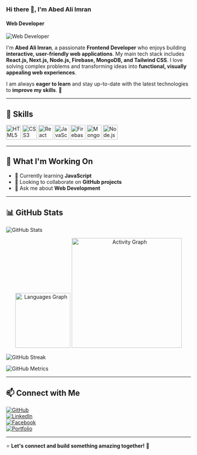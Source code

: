 ### Hi there 👋, I'm Abed Ali Imran  
#### Web Developer  

![Web Developer](https://media.licdn.com/dms/image/v2/D5616AQEi6ILVWrZG7Q/profile-displaybackgroundimage-shrink_350_1400/profile-displaybackgroundimage-shrink_350_1400/0/1738665100655?e=1744243200&v=beta&t=IFsYan72bCrV8AbiN1mAcbj1-LoUrokR385XSrVf8Lc)  

I'm **Abed Ali Imran**, a passionate **Frontend Developer** who enjoys building **interactive, user-friendly web applications**. My main tech stack includes **React.js, Next.js, Node.js, Firebase, MongoDB, and Tailwind CSS**. I love solving complex problems and transforming ideas into **functional, visually appealing web experiences**.  

I am always **eager to learn** and stay up-to-date with the latest technologies to **improve my skills**. 🚀  

---

## 🚀 Skills  

<div align="left">
  <img src="https://img.shields.io/badge/HTML5-E34F26?logo=html5&logoColor=white&style=for-the-badge" height="40" alt="HTML5" />
  <img src="https://img.shields.io/badge/CSS3-1572B6?logo=css3&logoColor=white&style=for-the-badge" height="40" alt="CSS3" />
  <img src="https://img.shields.io/badge/React-61DAFB?logo=react&logoColor=black&style=for-the-badge" height="40" alt="React" />
  <img src="https://img.shields.io/badge/JavaScript-F7DF1E?logo=javascript&logoColor=black&style=for-the-badge" height="40" alt="JavaScript" />
  <img src="https://img.shields.io/badge/Firebase-FFCA28?logo=firebase&logoColor=black&style=for-the-badge" height="40" alt="Firebase" />
  <img src="https://img.shields.io/badge/MongoDB-47A248?logo=mongodb&logoColor=white&style=for-the-badge" height="40" alt="MongoDB" />
  <img src="https://img.shields.io/badge/Node.js-339933?logo=nodedotjs&logoColor=white&style=for-the-badge" height="40" alt="Node.js" />
</div>  

---

## 🌱 What I'm Working On  

- 📖 Currently learning **JavaScript**  
- 🤝 Looking to collaborate on **GitHub projects**  
- 💬 Ask me about **Web Development**  

---

## 📊 GitHub Stats  

![GitHub Stats](https://github-readme-stats.vercel.app/api?username=RMABID&show_icons=true&theme=radical)  

<div align="center">
  <img src="https://github-readme-stats.vercel.app/api/top-langs?username=RMABID&locale=en&layout=compact&card_width=320&langs_count=5&theme=dracula" height="150" alt="Languages Graph" />
  <img src="https://github-readme-activity-graph.vercel.app/graph?username=RMABID&radius=16&theme=react&area=true" height="300" alt="Activity Graph" />
</div>  

![GitHub Streak](https://streak-stats.demolab.com/?user=RMABID)  

![GitHub Metrics](https://metrics.lecoq.io/RMABID)  

---

## 📫 Connect with Me  

[![GitHub](https://img.shields.io/badge/GitHub-000?logo=github&logoColor=white&style=for-the-badge)](https://github.com/RMABID)  
[![LinkedIn](https://img.shields.io/badge/LinkedIn-0077B5?logo=linkedin&logoColor=white&style=for-the-badge)](https://www.linkedin.com/in/rm-abed/)  
[![Facebook](https://img.shields.io/badge/Facebook-1877F2?logo=facebook&logoColor=white&style=for-the-badge)](https://www.facebook.com/r.m.imran.53983)  
[![Portfolio](https://img.shields.io/badge/Portfolio-24292F?logo=vercel&logoColor=white&style=for-the-badge)](https://rmabid.vercel.app)  

---

⭐ **Let's connect and build something amazing together!** 🚀  
